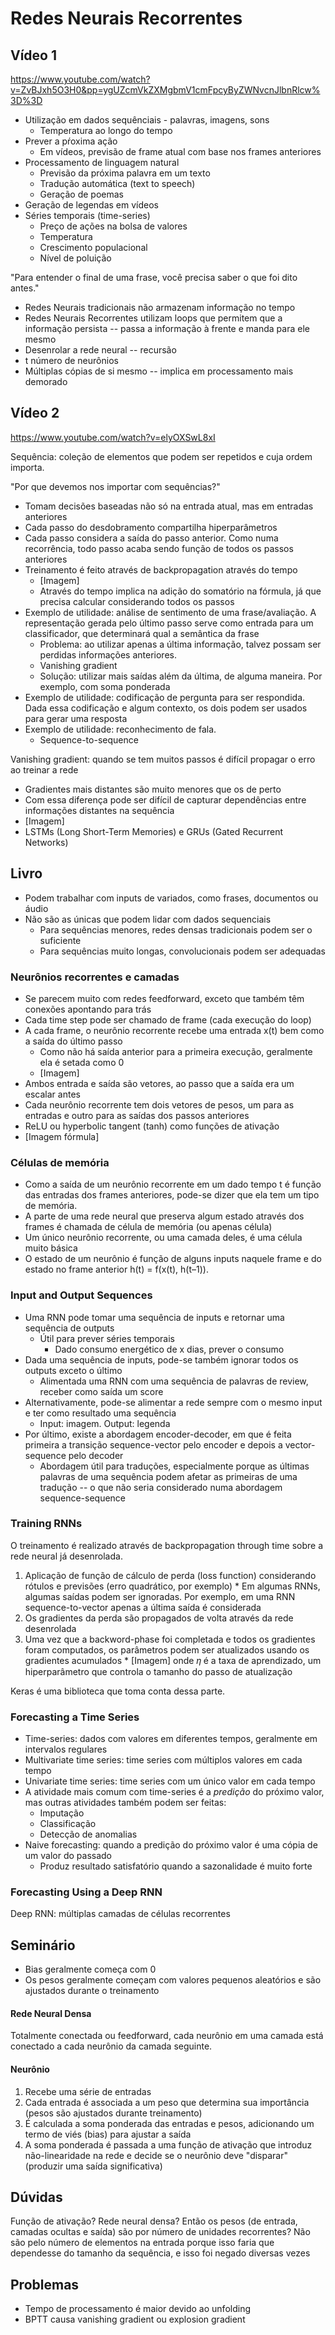 # Redes Neurais Recorrentes

## Vídeo 1 

https://www.youtube.com/watch?v=ZvBJxh5O3H0&pp=ygUZcmVkZXMgbmV1cmFpcyByZWNvcnJlbnRlcw%3D%3D

- Utilização em dados sequênciais - palavras, imagens, sons
    - Temperatura ao longo do tempo
- Prever a pŕoxima ação
    - Em vídeos, previsão de frame atual com base nos frames anteriores
- Processamento de linguagem natural
    - Previsão da próxima palavra em um texto
    - Tradução automática (text to speech)
    - Geração de poemas
- Geração de legendas em vídeos
- Séries temporais (time-series)
    - Preço de ações na bolsa de valores
    - Temperatura
    - Crescimento populacional
    - Nível de poluição

"Para entender o final de uma frase, você precisa saber o que foi dito antes."

- Redes Neurais tradicionais não armazenam informação no tempo
- Redes Neurais Recorrentes utilizam loops que permitem que a informação persista -- passa a informação à frente e manda para ele mesmo
- Desenrolar a rede neural -- recursão 
- t número de neurônios
- Múltiplas cópias de si mesmo -- implica em processamento mais demorado

## Vídeo 2

https://www.youtube.com/watch?v=elyOXSwL8xI

Sequência: coleção de elementos que podem ser repetidos e cuja ordem importa.

"Por que devemos nos importar com sequências?"

- Tomam decisões baseadas não só na entrada atual, mas em entradas anteriores
- Cada passo do desdobramento compartilha hiperparâmetros
- Cada passo considera a saída do passo anterior. Como numa recorrência, todo passo acaba sendo função de todos os passos anteriores
- Treinamento é feito através de backpropagation através do tempo
    - [Imagem]
    - Através do tempo implica na adição do somatório na fórmula, já que precisa calcular considerando todos os passos 
- Exemplo de utilidade: análise de sentimento de uma frase/avaliação. A representação gerada pelo último passo serve como entrada para um classificador, que determinará qual a semântica da frase
    - Problema: ao utilizar apenas a última informação, talvez possam ser perdidas informações anteriores.
    - Vanishing gradient
    - Solução: utilizar mais saídas além da última, de alguma maneira. Por exemplo, com soma ponderada
- Exemplo de utilidade: codificação de pergunta para ser respondida. Dada essa codificação e algum contexto, os dois podem ser usados para gerar uma resposta
- Exemplo de utilidade: reconhecimento de fala. 
    - Sequence-to-sequence

Vanishing gradient: quando se tem muitos passos é difícil propagar o erro ao treinar a rede
- Gradientes mais distantes são muito menores que os de perto
- Com essa diferença pode ser difícil de capturar dependências entre informações distantes na sequência
- [Imagem]
- LSTMs (Long Short-Term Memories) e GRUs (Gated Recurrent Networks)

## Livro

- Podem trabalhar com inputs de variados, como frases, documentos ou áudio
- Não são as únicas que podem lidar com dados sequenciais
    - Para sequências menores, redes densas tradicionais podem ser o suficiente
    - Para sequências muito longas, convolucionais podem ser adequadas

### Neurônios recorrentes e camadas

- Se parecem muito com redes feedforward, exceto que também têm conexões apontando para trás
- Cada time step pode ser chamado de frame (cada execução do loop)
- A cada frame, o neurônio recorrente recebe uma entrada x(t) bem como a saída do último passo
    - Como não há saída anterior para a primeira execução, geralmente ela é setada como 0
    - [Imagem]
- Ambos entrada e saída são vetores, ao passo que a saída era um escalar antes
- Cada neurônio recorrente tem dois vetores de pesos, um para as entradas e outro para as saídas dos passos anteriores
- ReLU ou hyperbolic tangent (tanh) como funções de ativação
- [Imagem fórmula]

### Células de memória

- Como a saída de um neurônio recorrente em um dado tempo t é função das entradas dos frames anteriores, pode-se dizer que ela tem um tipo de memória.
- A parte de uma rede neural que preserva algum estado através dos frames é chamada de célula de memória (ou apenas célula)
- Um único neurônio recorrente, ou uma camada deles, é uma célula muito básica
- O estado de um neurônio é função de alguns inputs naquele frame e do estado no frame anterior h(t) = f(x(t), h(t–1)).

### Input and Output Sequences

- Uma RNN pode tomar uma sequência de inputs e retornar uma sequência de outputs
    - Útil para prever séries temporais
        - Dado consumo energético de x dias, prever o consumo 
- Dada uma sequência de inputs, pode-se também ignorar todos os outputs exceto o último
    - Alimentada uma RNN com uma sequência de palavras de review, receber como saída um score
- Alternativamente, pode-se alimentar a rede sempre com o mesmo input e ter como resultado uma sequência
    - Input: imagem. Output: legenda
- Por último, existe a abordagem encoder-decoder, em que é feita primeira a transição sequence-vector pelo encoder e depois a vector-sequence pelo decoder
    - Abordagem útil para traduções, especialmente porque as últimas palavras de uma sequência podem afetar as primeiras de uma tradução -- o que não seria considerado numa abordagem sequence-sequence

### Training RNNs

O treinamento é realizado através de backpropagation through time sobre a rede neural já desenrolada. 
1. Aplicação de função de cálculo de perda (loss function) considerando rótulos e previsões (erro quadrático, por exemplo)
\* Em algumas RNNs, algumas saídas podem ser ignoradas. Por exemplo, em uma RNN sequence-to-vector apenas a última saída é considerada
2. Os gradientes da perda são propagados de volta através da rede desenrolada
3. Uma vez que a backword-phase foi completada e todos os gradientes foram computados, os parâmetros podem ser atualizados usando os gradientes acumulados
\* [Imagem] onde 𝜂 é a taxa de aprendizado, um hiperparâmetro que controla o tamanho do passo de atualização

Keras é uma biblioteca que toma conta dessa parte.

### Forecasting a Time Series

- Time-series: dados com valores em diferentes tempos, geralmente em intervalos regulares
- Multivariate time series: time series com múltiplos valores em cada tempo
- Univariate time series: time series com um único valor em cada tempo
- A atividade mais comum com time-series é a *predição* do próximo valor, mas outras atividades também podem ser feitas:
    - Imputação
    - Classificação
    - Detecção de anomalias
- Naive forecasting: quando a predição do próximo valor é uma cópia de um valor do passado
    - Produz resultado satisfatório quando a sazonalidade é muito forte

### Forecasting Using a Deep RNN

Deep RNN: múltiplas camadas de células recorrentes

## Seminário

- Bias geralmente começa com 0
- Os pesos geralmente começam com valores pequenos aleatórios e são ajustados durante o treinamento

#### Rede Neural Densa

Totalmente conectada ou feedforward, cada neurônio em uma camada está conectado a cada neurônio da camada seguinte.

#### Neurônio

1. Recebe uma série de entradas
2. Cada entrada é associada a um peso que determina sua importância (pesos são ajustados durante treinamento)
3. É calculada a soma ponderada das entradas e pesos, adicionando um termo de viés (bias) para ajustar a saída
4. A soma ponderada é passada a uma função de ativação que introduz não-linearidade na rede e decide se o neurônio deve "disparar" (produzir uma saída significativa)

## Dúvidas

Função de ativação?
Rede neural densa?
Então os pesos (de entrada, camadas ocultas e saída) são por número de unidades recorrentes? Não são pelo número de elementos na entrada porque isso faria que dependesse do tamanho da sequência, e isso foi negado diversas vezes

## Problemas

- Tempo de processamento é maior devido ao unfolding
- BPTT causa vanishing gradient ou explosion gradient
